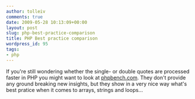```yaml
---
author: tolleiv
comments: true
date: 2009-05-28 10:13:09+00:00
layout: post
slug: php-best-practice-comparison
title: PHP Best practice comparison
wordpress_id: 95
tags:
- php
---
```


If you're still wondering whether the single- or double quotes are processed faster in PHP you might want to look at [phpbench.com](http://www.phpbench.com/). They don't provide any ground breaking new insights, but they show in a very nice way what's best pratice when it comes to arrays, strings and loops...
